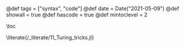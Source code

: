 @def tags = ["syntax", "code"]
@def date = Date("2021-05-09")
@def showall = true
@def hascode = true
@def mintoclevel = 2

\toc

\literate{/_literate/11_Turing_tricks.jl}

